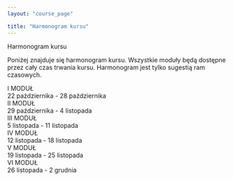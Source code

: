 ```yaml
---
layout: "course_page"

title: "Harmonogram kursu"
---
```


<div class="text-center screen-title">
Harmonogram kursu
</div>

<div class="screen-content">
  <p>Poniżej znajduje się harmonogram kursu. Wszystkie moduły będą dostępne przez cały czas trwania kursu. Harmonogram jest tylko sugestią ram czasowych. 
</p> 
</div> 
<div class="row">
  <div class="col-md-4 col-xs-4">
    I MODUŁ
   </div>
  <div class="col-md-8 col-xs-8">
    22 października - 28 października
   </div>
</div>
<div class="row">
  <div class="col-md-4 col-xs-4">
    II MODUŁ
   </div>
  <div class="col-md-8 col-xs-8">
    29 października - 4 listopada
   </div>
</div>
<div class="row">
  <div class="col-md-4 col-xs-4">
    III MODUŁ
   </div>
  <div class="col-md-8 col-xs-8">
   5 listopada - 11 listopada
   </div>
</div>
<div class="row">
  <div class="col-md-4 col-xs-4">
    IV MODUŁ
   </div>
  <div class="col-md-8 col-xs-8">
    12 listopada - 18 listopada
   </div>
</div>
<div class="row">
  <div class="col-md-4 col-xs-4">
    V MODUŁ
   </div>
  <div class="col-md-8 col-xs-8">
    19 listopada - 25 listopada
   </div>
</div>
<div class="row">
  <div class="col-md-4 col-xs-4">
    VI MODUŁ
   </div>
  <div class="col-md-8 col-xs-8">
    26 listopada - 2 grudnia
   </div>
</div>
